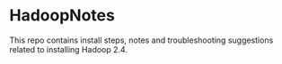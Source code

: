 # HadoopNotes

This repo contains install steps, notes and troubleshooting suggestions related to installing Hadoop 2.4. 